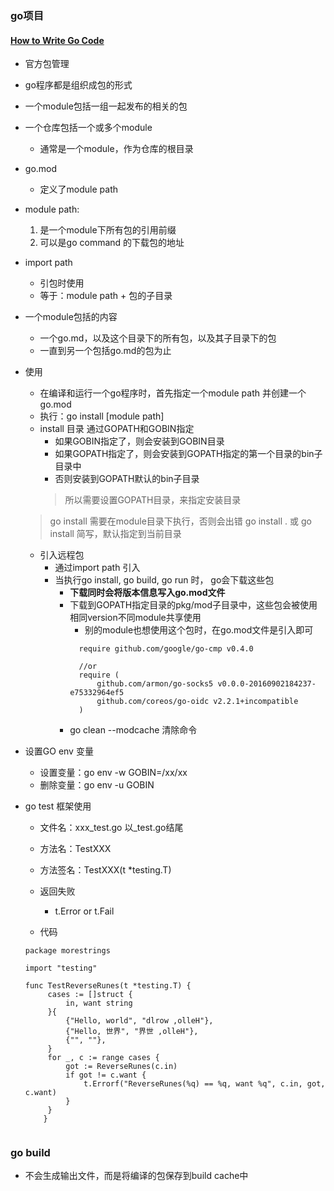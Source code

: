 ### go项目
 
 
#### [How to Write Go Code](https://golang.org/doc/code.html#GOPATH)
 * 官方包管理
 * go程序都是组织成包的形式
 * 一个module包括一组一起发布的相关的包
 * 一个仓库包括一个或多个module
   + 通常是一个module，作为仓库的根目录
   
 * go.mod
   + 定义了module path
   
 * module path: 
   1. 是一个module下所有包的引用前缀
   2. 可以是go command 的下载包的地址
   
 * import path
   + 引包时使用
   + 等于：module path + 包的子目录
   
 * 一个module包括的内容
   + 一个go.md，以及这个目录下的所有包，以及其子目录下的包
   + 一直到另一个包括go.md的包为止
   
   
 * 使用
   + 在编译和运行一个go程序时，首先指定一个module path 并创建一个go.mod
   + 执行：go install [module path]
   + install 目录 通过GOPATH和GOBIN指定 
      - 如果GOBIN指定了，则会安装到GOBIN目录
      - 如果GOPATH指定了，则会安装到GOPATH指定的第一个目录的bin子目录中
      - 否则安装到GOPATH默认的bin子目录
     > 所以需要设置GOPATH目录，来指定安装目录    
   
      
   > go install 需要在module目录下执行，否则会出错
   > go install . 或 go install 简写，默认指定到当前目录
 
   + 引入远程包
     + 通过import path 引入
     + 当执行go install, go build, go run 时， go会下载这些包
       - **下载同时会将版本信息写入go.mod文件**
       - 下载到GOPATH指定目录的pkg/mod子目录中，这些包会被使用相同version不同module共享使用
          - 别的module也想使用这个包时，在go.mod文件是引入即可
          ``` 
            require github.com/google/go-cmp v0.4.0
            
            //or 
            require (
                github.com/armon/go-socks5 v0.0.0-20160902184237-e75332964ef5
                github.com/coreos/go-oidc v2.2.1+incompatible
            )
          ```
       - go clean --modcache 清除命令
       
       
       
      
 * 设置GO env 变量
   + 设置变量：go env -w GOBIN=/xx/xx
   + 删除变量：go env -u GOBIN

    
 * go test 框架使用 
   + 文件名：xxx_test.go 以_test.go结尾
   + 方法名：TestXXX
   + 方法签名：TestXXX(t *testing.T)
   + 返回失败
     - t.Error or t.Fail
     
   + 代码
     
   ``` 
   package morestrings
   
   import "testing"
   
   func TestReverseRunes(t *testing.T) {
        cases := []struct {
            in, want string
        }{
            {"Hello, world", "dlrow ,olleH"},
            {"Hello, 世界", "界世 ,olleH"},
            {"", ""},
        }
        for _, c := range cases {
            got := ReverseRunes(c.in)
            if got != c.want {
                t.Errorf("ReverseRunes(%q) == %q, want %q", c.in, got, c.want)
            }
        }
       }
    
   ```
   
### go build 
 * 不会生成输出文件，而是将编译的包保存到build cache中
 
 
 
 

   
 
   
   